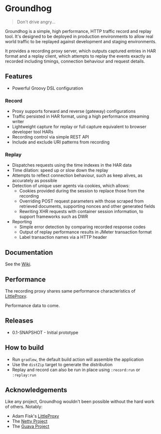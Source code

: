 # Groundhog

> Don't drive angry...

Groundhog is a simple, high performance, HTTP traffic record and replay tool. It's designed to be deployed in production environments to allow real world traffic to be replayed against development and staging environments.

It provides a recording proxy server, which outputs captured entries in HAR format and a replay client, which attempts to replay the events exactly as recorded including timings, connection behaviour and request details.

## Features

* Powerful Groovy DSL configuration

### Record

* Proxy supports forward and reverse (gateway) configurations
* Traffic persisted in HAR format, using a high performance streaming writer
* Lightweight capture for replay or full capture equivalent to browser developer tool HARs
* Recording control via simple REST API
* Include and exclude URI patterns from recording

### Replay

* Dispatches requests using the time indexes in the HAR data
* Time dilation: speed up or slow down the replay
* Attempts to reflect connection behaviour, such as keep alives, as accurately as possible
* Detection of unique user agents via cookies, which allows:
    * Cookies provided during the session to replace those from the recording
    * Overriding POST request parameters with those scraped from retrieved documents, supporting nonces and other generated fields
    * Rewriting XHR requests with container session information, to support frameworks such as DWR
* Reporting
    * Simple error detection by comparing recorded response codes
    * Output of replay performance results in JMeter transaction format
    * Label transaction names via a HTTP header

## Documentation

See the [Wiki](https://github.com/blackboard/groundhog/wiki).

## Performance

The recording proxy shares same performance characteristics of [LittleProxy](https://github.com/adamfisk/LittleProxy).

Performance data to come.

## Releases

* 0.1-SNAPSHOT - Initial prototype

## How to build

* Run `gradlew`, the default build action will assemble the application
* Use the `distZip` target to generate the distribution
* Replay and record can also be run in place using `:record:run` or `:replay:run`

## Acknowledgements

Like any project, Groundhog wouldn't been possible without the hard work of others. Notably:

* Adam Fisk's [LittleProxy](https://github.com/adamfisk/LittleProxy)
* The [Netty Project](http://netty.io/)
* The [Guava Project](https://code.google.com/p/guava-libraries/)
